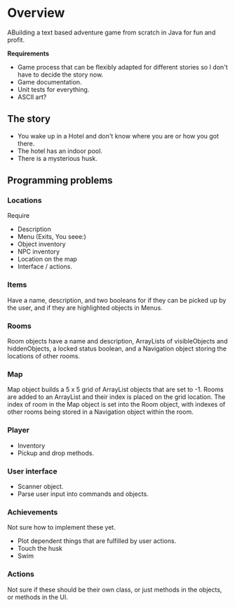 # Overview

ABuilding a text based adventure game from scratch in Java for fun and profit.

**Requirements**

- Game process that can be flexibly adapted for different stories so I don't have to decide the story now.
- Game documentation.
- Unit tests for everything.
- ASCII art?

## The story

- You wake up in a Hotel and don't know where you are or how you got there.
- The hotel has an indoor pool.
- There is a mysterious husk.

## Programming problems

### Locations

Require
- Description
- Menu (Exits, You seee:)
- Object inventory
- NPC inventory
- Location on the map
- Interface / actions.

### Items

Have a name, description, and two booleans for if they can be picked up by the user, and if they are highlighted objects in Menus.

### Rooms

Room objects have a name and description, ArrayLists of visibleObjects and hiddenObjects, a locked status boolean, and a Navigation object storing the locations of other rooms.

### Map

Map object builds a 5 x 5 grid of ArrayList objects that are set to -1. 
Rooms are added to an ArrayList and their index is placed on the grid location.
The index of room in the Map object is set into the Room object, with indexes of other rooms being stored in a Navigation object within the room.

### Player

- Inventory
- Pickup and drop methods.

### User interface

- Scanner object.
- Parse user input into commands and objects.

### Achievements

Not sure how to implement these yet.
- Plot dependent things that are fulfilled by user actions.
- Touch the husk
- Swim

### Actions

Not sure if these should be their own class, or just methods in the objects, or methods in the UI. 